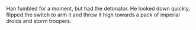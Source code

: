 Han fumbled for a moment, but had the detonator.
He looked down quickly, flipped the switch to arm it and threw it high
towards a pack of imperial droids and storm troopers.
